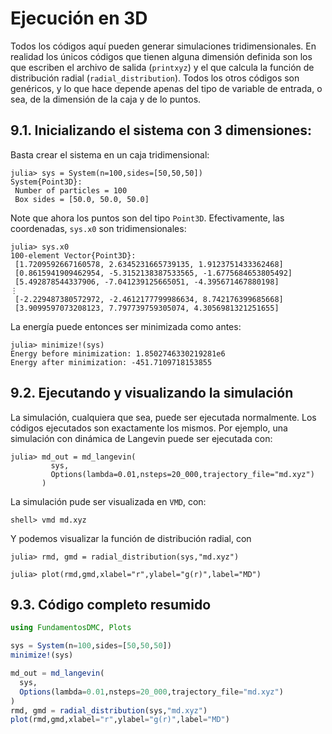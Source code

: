 # Ejecución en 3D

Todos los códigos aquí pueden generar simulaciones tridimensionales. En realidad los únicos códigos que tienen alguna 
dimensión definida son los que escriben el archivo de salida (`printxyz`) y el que calcula la función de distribución
radial (`radial_distribution`). Todos los otros códigos son genéricos, y lo que hace depende apenas del tipo de variable de entrada, o sea, de la dimensión de la caja y de lo puntos.  

## 9.1. Inicializando el sistema con 3 dimensiones:

Basta crear el sistema en un caja tridimensional:

```julia-repl
julia> sys = System(n=100,sides=[50,50,50])
System{Point3D}:
 Number of particles = 100
 Box sides = [50.0, 50.0, 50.0]
```
Note que ahora los puntos son del tipo `Point3D`. Efectivamente, las coordenadas, `sys.x0` son tridimensionales:

```julia-repl
julia> sys.x0
100-element Vector{Point3D}:
 [1.7209592667160578, 2.6345231665739135, 1.9123751433362468]
 [0.8615941909462954, -5.3152138387533565, -1.6775684653805492]
 [5.492878544337906, -7.041239125665051, -4.395671467880198]
⋮
 [-2.229487380572972, -2.4612177799986634, 8.742176399685668]
 [3.9099597073208123, 7.797739759305074, 4.3056981321251655]
```

La energía puede entonces ser minimizada como antes:
```julia-repl
julia> minimize!(sys)
Energy before minimization: 1.8502746330219281e6
Energy after minimization: -451.7109718153855
```

## 9.2. Ejecutando y visualizando la simulación

La simulación, cualquiera que sea, puede ser ejecutada normalmente. Los códigos ejecutados son exactamente los mismos. Por ejemplo, una simulación con dinámica de Langevin puede ser ejecutada con:

```julia-repl
julia> md_out = md_langevin(
         sys,
         Options(lambda=0.01,nsteps=20_000,trajectory_file="md.xyz")
       )
```

La simulación pude ser visualizada en `VMD`, con:
```
shell> vmd md.xyz
```

Y podemos visualizar la función de distribución radial, con

```julia-repl    
julia> rmd, gmd = radial_distribution(sys,"md.xyz")

julia> plot(rmd,gmd,xlabel="r",ylabel="g(r)",label="MD")

```

## 9.3. Código completo resumido

```julia
using FundamentosDMC, Plots

sys = System(n=100,sides=[50,50,50])
minimize!(sys)

md_out = md_langevin(
  sys,
  Options(lambda=0.01,nsteps=20_000,trajectory_file="md.xyz")
)
rmd, gmd = radial_distribution(sys,"md.xyz")
plot(rmd,gmd,xlabel="r",ylabel="g(r)",label="MD")
```

